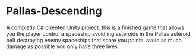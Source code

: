 # Pallas-Descending
A completly C# oriented Unity project. this is a finished game that allows you the player control a spaceship avoid ing asteroids in the Pallas asteroid belt destroying enemy spaceships that score you points. avoid as much damage as possible you only have three lives.
